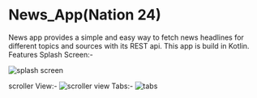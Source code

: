 # News_App(Nation 24)
News app provides a simple and easy way to fetch news headlines for different topics and sources with its REST api. This app is build in Kotlin.
Features
Splash Screen:-

![splash screen](https://user-images.githubusercontent.com/84625527/150353342-28c6c902-a237-4c61-815e-1cb18b50080b.jpeg)

scroller View:-
![scroller view](https://user-images.githubusercontent.com/84625527/150353656-93de7e60-7bd9-4500-8092-0947092eea37.jpeg)
Tabs:-
![tabs](https://user-images.githubusercontent.com/84625527/150353768-5ba425d4-c9d8-447b-ab03-58708a460e4c.jpeg)
